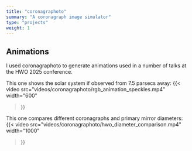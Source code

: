 ```yaml
---
title: "coronagraphoto"
summary: "A coronagraph image simulator"
type: "projects"
weight: 1
---
```


## Animations
I used coronagraphoto to generate animations used in a number of talks
at the HWO 2025 conference.

This one shows the solar system if observed from 7.5 parsecs away:
{{< video 
    src="videos/coronagraphoto/rgb_animation_speckles.mp4"
    width="600"
>}}

This one compares different coronagraphs and primary mirror diameters:
{{< video 
    src="videos/coronagraphoto/hwo_diameter_comparison.mp4"
    width="1000"
>}}